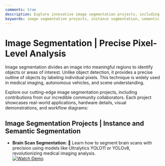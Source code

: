```yaml
---
comments: true
description: Explore innovative image segmentation projects, including instance and semantic segmentation applications in medical imaging, autonomous vehicles, and scene understanding. Featuring contributions from the community and detailed workflows.
keywords: image segmentation projects, instance segmentation, semantic segmentation, Ultralytics YOLO, YOLOv8, brain scan segmentation, medical imaging, autonomous vehicles, computer vision, AI applications
---
```


# Image Segmentation | Precise Pixel-Level Analysis  

Image segmentation divides an image into meaningful regions to identify objects or areas of interest. Unlike object detection, it provides a precise outline of objects by labeling individual pixels. This technique is widely used in medical imaging, autonomous vehicles, and scene understanding.  

Explore our cutting-edge image segmentation projects, including contributions from our incredible community collaborators. Each project showcases real-world applications, hardware details, visual demonstrations, and workflow diagrams:  

## Image Segmentation Projects | Instance and Semantic Segmentation

- **Brain Scan Segmentation: 🧠** Learn how to segment brain scans with precision using models like Ultralytics YOLO11 or YOLOv8, revolutionizing medical imaging analysis.  
  [![Watch Demo](https://img.shields.io/badge/Watch-Demo-blue?style=flat-square "Watch the Demo Video")](https://youtu.be/9F0fry__HPE)
